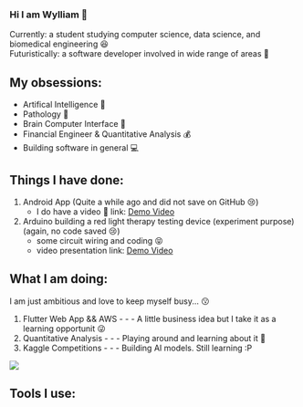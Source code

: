### Hi I am Wylliam 🍪

Currently: a student studying computer science, data science, and biomedical engineering 😆  
Futuristically: a software developer involved in wide range of areas 🤣 

## My obsessions:
- Artifical Intelligence 🤖
- Pathology 🦠
- Brain Computer Interface 🧬
- Financial Engineer & Quantitative Analysis 💰
- Building software in general 💻

## Things I have done:
1. Android App (Quite a while ago and did not save on GitHub 😢)
      - I do have a video 🤭 link: [Demo Video](https://youtu.be/1h5AN02Lfs4)
2. Arduino building a red light therapy testing device (experiment purpose) (again, no code saved 😢)
      - some circuit wiring and coding 😝
      - video presentation link: [Demo Video](https://drive.google.com/file/d/1HKBMXxRPRHany2UjMTYETK4QKEFj6E00/view?usp=share_link)

## What I am doing:
I am just ambitious and love to keep myself busy... 😗

1. Flutter Web App && AWS - - - A little business idea but I take it as a learning opportunit 😜
2. Quantitative Analysis - - - Playing around and learning about it 🤭
3. Kaggle Competitions - - - Building AI models. Still learning :P

![](https://media.giphy.com/media/v1.Y2lkPTc5MGI3NjExMzhxOTN5bXg4dW4ya3Foa2k2eG9xbjYxazRqYXJxaTMybjljcjNxcSZlcD12MV9pbnRlcm5hbF9naWZfYnlfaWQmY3Q9Zw/26u4aK890tzngrA3K/giphy.gif)


## Tools I use:


<!--
**WyllCCLIAM/WyllCCLIAM** is a ✨ _special_ ✨ repository because its `README.md` (this file) appears on your GitHub profile.

Here are some ideas to get you started:

- 🔭 I’m currently working on ...
- 🌱 I’m currently learning ...
- 👯 I’m looking to collaborate on ...
- 🤔 I’m looking for help with ...
- 💬 Ask me about ...
- 📫 How to reach me: ...
- 😄 Pronouns: ...
- ⚡ Fun fact: ...
-->
